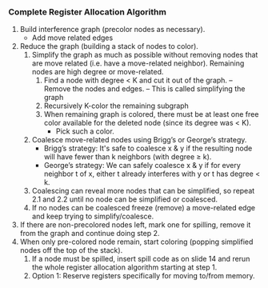 ### Complete Register Allocation Algorithm
1. Build interference graph (precolor nodes as necessary).
    - Add move related edges
2. Reduce the graph (building a stack of nodes to color).
    1. Simplify the graph as much as possible without removing nodes that are move related (i.e. have a move-related neighbor). Remaining nodes are high degree or move-related.
        1. Find a node with degree < K and cut it out of the graph.
            – Remove the nodes and edges.
            – This is called simplifying the graph
        2. Recursively K-color the remaining subgraph
        3. When remaining graph is colored, there must be at least one free color available for the deleted node (since its degree was < K). 
            - Pick such a color.
    2. Coalesce move-related nodes using Brigg’s or George’s strategy.
        - Brigg’s strategy: It's safe to coalesce x & y if the resulting node will have fewer than k neighbors (with degree ≥ k).
        - George’s strategy: We can safely coalesce x & y if for every neighbor t of x, either t already interferes with y or t has degree < k.
    3. Coalescing can reveal more nodes that can be simplified, so repeat 2.1 and 2.2 until no node can be simplified or coalesced.
    4. If no nodes can be coalesced freeze (remove) a move-related edge and keep trying to simplify/coalesce.
3. If there are non-precolored nodes left, mark one for spilling, remove it from the graph and continue doing step 2.
4. When only pre-colored node remain, start coloring (popping simplified nodes off the top of the stack).
    1. If a node must be spilled, insert spill code as on slide 14 and rerun the whole register allocation algorithm starting at step 1.
    2. Option 1: Reserve registers specifically for moving to/from memory.